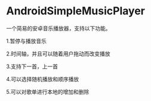 # AndroidSimpleMusicPlayer

一个简易的安卓音乐播放器，支持以下功能。

1.暂停与播放音乐

2.时间轴，并且可以随着用户拖动而改变播放

3.支持下一首，上一首

4.可以选择随机播放和顺序播放

5.可以对歌单进行本地的增加和删除
